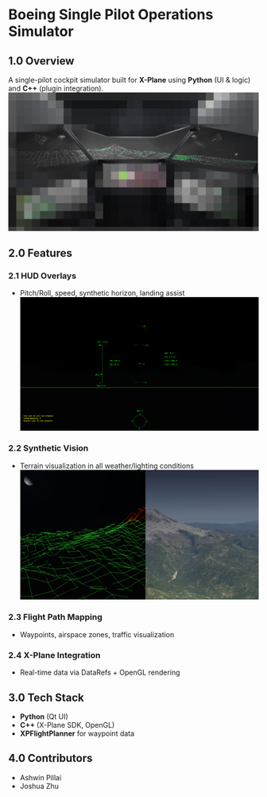 # Boeing Single Pilot Operations Simulator

## 1.0 Overview
A single-pilot cockpit simulator built for **X-Plane** using **Python** (UI & logic) and **C++** (plugin integration).
![](images/sim1.png)

## 2.0 Features
### 2.1 HUD Overlays
- Pitch/Roll, speed, synthetic horizon, landing assist  
![](images/hud.png)

### 2.2 Synthetic Vision
- Terrain visualization in all weather/lighting conditions  
![](images/svs.png)

### 2.3 Flight Path Mapping
- Waypoints, airspace zones, traffic visualization  

### 2.4 X-Plane Integration
- Real-time data via DataRefs + OpenGL rendering  

## 3.0 Tech Stack
- **Python** (Qt UI)  
- **C++** (X-Plane SDK, OpenGL)  
- **XPFlightPlanner** for waypoint data  

## 4.0 Contributors
- Ashwin Pillai  
- Joshua Zhu  
